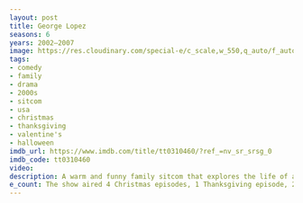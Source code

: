 ```yaml
---
layout: post
title: George Lopez
seasons: 6
years: 2002–2007
image: https://res.cloudinary.com/special-e/c_scale,w_550,q_auto/f_auto/Series%20posters/George_Lopez.png
tags: 
- comedy
- family
- drama
- 2000s
- sitcom
- usa
- christmas
- thanksgiving
- valentine's
- halloween
imdb_url: https://www.imdb.com/title/tt0310460/?ref_=nv_sr_srsg_0
imdb_code: tt0310460
video: 
description: A warm and funny family sitcom that explores the life of a Mexican-American family in Los Angeles, led by the hilarious and lovable George Lopez.
e_count: The show aired 4 Christmas episodes, 1 Thanksgiving episode, 2 Halloween episodes, and 1 Valentine's Day episode.
---
```


